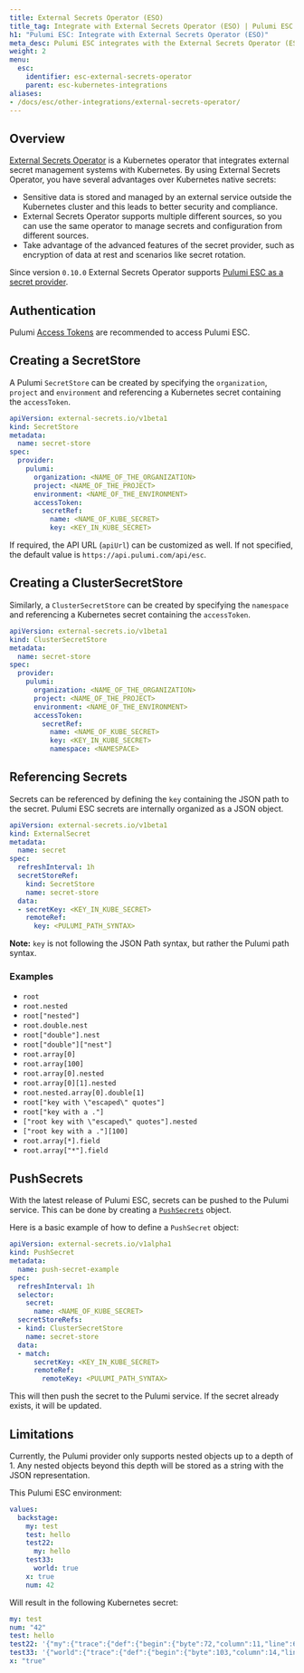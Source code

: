 ```yaml
---
title: External Secrets Operator (ESO)
title_tag: Integrate with External Secrets Operator (ESO) | Pulumi ESC
h1: "Pulumi ESC: Integrate with External Secrets Operator (ESO)"
meta_desc: Pulumi ESC integrates with the External Secrets Operator (ESO) to manage and deliver secrets in Kubernetes clusters.
weight: 2
menu:
  esc:
    identifier: esc-external-secrets-operator
    parent: esc-kubernetes-integrations
aliases:
- /docs/esc/other-integrations/external-secrets-operator/
---
```


## Overview

[External Secrets Operator](https://external-secrets.io/latest/) is a Kubernetes operator that integrates external secret management systems with Kubernetes. By using External Secrets Operator, you have several advantages over Kubernetes native secrets:

- Sensitive data is stored and managed by an external service outside the Kubernetes cluster and this leads to better security and compliance.
- External Secrets Operator supports multiple different sources, so you can use the same operator to manage secrets and configuration from different sources.
- Take advantage of the advanced features of the secret provider, such as encryption of data at rest and scenarios like secret rotation.

Since version `0.10.0` External Secrets Operator supports [Pulumi ESC as a secret provider](https://external-secrets.io/latest/provider/pulumi/).

## Authentication

Pulumi [Access Tokens](/docs/pulumi-cloud/access-management/access-tokens/) are recommended to access Pulumi ESC.

## Creating a SecretStore

A Pulumi `SecretStore` can be created by specifying the `organization`, `project` and `environment` and referencing a Kubernetes secret containing the `accessToken`.

```yaml
apiVersion: external-secrets.io/v1beta1
kind: SecretStore
metadata:
  name: secret-store
spec:
  provider:
    pulumi:
      organization: <NAME_OF_THE_ORGANIZATION>
      project: <NAME_OF_THE_PROJECT>
      environment: <NAME_OF_THE_ENVIRONMENT>
      accessToken:
        secretRef:
          name: <NAME_OF_KUBE_SECRET>
          key: <KEY_IN_KUBE_SECRET>
```

If required, the API URL (`apiUrl`) can be customized as well. If not specified, the default value is `https://api.pulumi.com/api/esc`.

## Creating a ClusterSecretStore

Similarly, a `ClusterSecretStore` can be created by specifying the `namespace` and referencing a Kubernetes secret containing the `accessToken`.

```yaml
apiVersion: external-secrets.io/v1beta1
kind: ClusterSecretStore
metadata:
  name: secret-store
spec:
  provider:
    pulumi:
      organization: <NAME_OF_THE_ORGANIZATION>
      project: <NAME_OF_THE_PROJECT>
      environment: <NAME_OF_THE_ENVIRONMENT>
      accessToken:
        secretRef:
          name: <NAME_OF_KUBE_SECRET>
          key: <KEY_IN_KUBE_SECRET>
          namespace: <NAMESPACE>
```

## Referencing Secrets

Secrets can be referenced by defining the `key` containing the JSON path to the secret. Pulumi ESC secrets are internally organized as a JSON object.

```yaml
apiVersion: external-secrets.io/v1beta1
kind: ExternalSecret
metadata:
  name: secret
spec:
  refreshInterval: 1h
  secretStoreRef:
    kind: SecretStore
    name: secret-store
  data:
  - secretKey: <KEY_IN_KUBE_SECRET>
    remoteRef:
      key: <PULUMI_PATH_SYNTAX>
```

**Note:** `key` is not following the JSON Path syntax, but rather the Pulumi path syntax.

### Examples

- `root`
- `root.nested`
- `root["nested"]`
- `root.double.nest`
- `root["double"].nest`
- `root["double"]["nest"]`
- `root.array[0]`
- `root.array[100]`
- `root.array[0].nested`
- `root.array[0][1].nested`
- `root.nested.array[0].double[1]`
- `root["key with \"escaped\" quotes"]`
- `root["key with a ."]`
- `["root key with \"escaped\" quotes"].nested`
- `["root key with a ."][100]`
- `root.array[*].field`
- `root.array["*"].field`

## PushSecrets

With the latest release of Pulumi ESC, secrets can be pushed to the Pulumi service. This can be done by creating a [`PushSecrets`](https://external-secrets.io/latest/api/pushsecret/) object.

Here is a basic example of how to define a `PushSecret` object:

```yaml
apiVersion: external-secrets.io/v1alpha1
kind: PushSecret
metadata:
  name: push-secret-example
spec:
  refreshInterval: 1h
  selector:
    secret:
      name: <NAME_OF_KUBE_SECRET>
  secretStoreRefs:
  - kind: ClusterSecretStore
    name: secret-store
  data:
  - match:
      secretKey: <KEY_IN_KUBE_SECRET>
      remoteRef:
        remoteKey: <PULUMI_PATH_SYNTAX>
```

This will then push the secret to the Pulumi service. If the secret already exists, it will be updated.

## Limitations

Currently, the Pulumi provider only supports nested objects up to a depth of 1. Any nested objects beyond this depth will be stored as a string with the JSON representation.

This Pulumi ESC environment:

```yaml
values:
  backstage:
    my: test
    test: hello
    test22:
      my: hello
    test33:
      world: true
    x: true
    num: 42
```

Will result in the following Kubernetes secret:

```yaml
my: test
num: "42"
test: hello
test22: '{"my":{"trace":{"def":{"begin":{"byte":72,"column":11,"line":6},"end":{"byte":77,"column":16,"line":6},"environment":"tgif-demo"}},"value":"hello"}}'
test33: '{"world":{"trace":{"def":{"begin":{"byte":103,"column":14,"line":8},"end":{"byte":107,"column":18,"line":8},"environment":"tgif-demo"}},"value":true}}'
x: "true"
```
